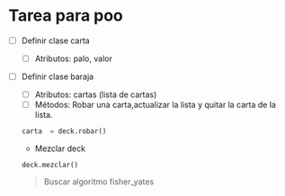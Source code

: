 # Tarea para poo

- [ ] Definir clase carta
   - [ ] Atributos: palo, valor
- [ ] Definir clase baraja
   - [ ] Atributos: cartas (lista de cartas)
   - [ ] Métodos: Robar una carta,actualizar la lista y quitar la carta de la lista.

    ```python
    carta  = deck.robar()
    ```

    - Mezclar deck 

    ```
    deck.mezclar()
    ```
    >Buscar algoritmo fisher_yates

    